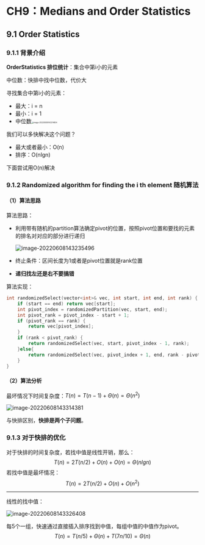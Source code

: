 # CH9：Medians and Order Statistics

## 9.1 Order Statistics

### 9.1.1 背景介绍

**OrderStatistics 排位统计**：集合中第i小的元素

中位数：快排中找中位数，代价大

寻找集合中第i小的元素：

- 最大：i = n
- 最小：i = 1
- 中位数<img src="https://cdn.jsdelivr.net/gh/Holmes233666/blogImage@main/img/image-20220608143214854.png" alt="image-20220608143214854" style="zoom:33%;" />

我们可以多快解决这个问题？

- 最大或者最小：O(n)
- 排序：O(nlgn)

下面尝试用O(n)解决

### 9.1.2 Randomized algorithm for finding the i th element 随机算法

#### （1）算法思路

算法思路：

- 利用带有随机的partition算法确定pivot的位置，按照pivot位置和要找的元素的排名对对应的部分进行递归

  ![image-20220608143235496](https://cdn.jsdelivr.net/gh/Holmes233666/blogImage@main/img/image-20220608143235496.png)

- 终止条件：区间长度为1或者是pivot位置就是rank位置

- **递归找左还是右不要搞错**

算法实现：

```cpp
int randomizedSelect(vector<int>& vec, int start, int end, int rank) {
	if (start == end) return vec[start];
	int pivot_index = randomizedPartition(vec, start, end);
	int pivot_rank = pivot_index - start + 1;
	if (pivot_rank == rank) {
		return vec[pivot_index];
	}
	if (rank < pivot_rank) {
		return randomizedSelect(vec, start, pivot_index - 1, rank);				// 左边找 
	}else{
		return randomizedSelect(vec, pivot_index + 1, end, rank - pivot_rank);	// 右边找 
	}
}
```

#### （2）算法分析

最坏情况下时间复杂度：$T(n) = T(n-1) +\Theta(n) = \Theta(n^2)$

![image-20220608143314381](https://cdn.jsdelivr.net/gh/Holmes233666/blogImage@main/img/image-20220608143314381.png)

与快排区别，**快排是两个子问题**。

### 9.1.3 对于快排的优化

对于快排的时间复杂度，若找中值是线性开销，那么：
$$
T(n) = 2T(n/2) + O(n) + O(n)
=\Theta(nlgn)
$$
若找中值是最坏情况：
$$
T(n) = 2T(n/2) + O(n) +O(n^2)
$$

---

线性的找中值：

![image-20220608143326408](https://cdn.jsdelivr.net/gh/Holmes233666/blogImage@main/img/image-20220608143326408.png)

每5个一组，快速通过直接插入排序找到中值，每组中值的中值作为pivot。
$$
T(n) = T(n/5) + \Theta(n) + T(7n/10) = \Theta(n)
$$
